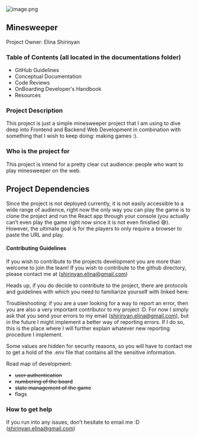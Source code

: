 

![image.png](attachment:ecd89990-3fd3-409d-b3ad-f2bca12f0af9:image.png)

## Minesweeper

Project Owner: Elina Shirinyan

### Table of Contents (all located in the documentations folder)
- GitHub Guidelines
- Conceptual Documentation
- Code Reviews
- OnBoarding Developer's Handbook
- Resources

### Project Description

This project is just a simple minesweeper project that I am using to dive deep into Frontend and Backend Web Development in combination with something that I wish to keep doing: making games :).

### Who is the project for

This project is intend for a pretty clear cut audience: people who want to play minesweeper on the web.

## Project Dependencies

Since the project is not deployed currently, it is not easily accessible to a wide range of audience, right now the only way you can play the game is to clone the project and run the React app through your console (you actually can’t even play the game right now since it is not even finished 😅). However, the ultimate goal is for the players to only require a browser to paste the URL and play.

#### Contributing Guidelines

If you wish to contribute to the projects development you are more than welcome to join the team! If you wish to contribute to the github directory, please contact me at ([shirinyan.elina@gmail.com](mailto:shirinyan.elina@gmail.com))

Heads up, if you do decide to contribute to the project, there are protocols and guidelines with which you need to familiarize yourself with linked here:

Troubleshooting: if you are a user looking for a way to report an error, then you are also a very important contributor to my project :D. For now I simply ask that you send your errors to my email ([shirinyan.elina@gmail.com](mailto:shirinyan.elina@gmail.com)), but in the future I might implement a better way of reporting errors. If I do so, this is the place where I will further explain whatever new reporting procedure I implement.

Some values are hidden for security reasons, so you will have to contact me to get a hold of the .env file that contains all the sensitive information.



Road map of development:

- ~~user authentication~~
- ~~numbering of the board~~
- ~~state management of the game~~
- flags

### How to get help

If you run into any issues, don’t hesitate to email me :D ([shirinyan.elina@gmail.com](mailto:shirinyan.elina@gmail.com))


